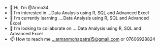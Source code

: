 - 👋 Hi, I’m @Armo34
- 👀 I’m interested in ...Data Analysis using R, SQL and Advanced Excel
- 🌱 I’m currently learning ....Data Analysis using R, SQL and Advanced Excel
- 💞️ I’m looking to collaborate on ....Data Analysis using R, SQL and Advanced Excel
- 📫 How to reach me ...armanmohapatra15@gmail.com or 07606928824

<!---
Armo34/Armo34 is a ✨ special ✨ repository because its `README.md` (this file) appears on your GitHub profile.
You can click the Preview link to take a look at your changes.
--->

